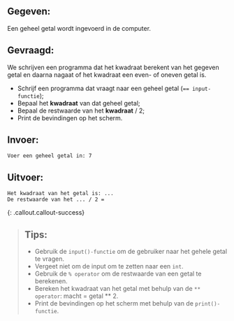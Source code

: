 ## Gegeven:
Een geheel getal wordt ingevoerd in de computer. 

## Gevraagd: 
We schrijven een programma dat het kwadraat berekent van het gegeven getal en daarna nagaat of het kwadraat een even- of oneven getal is. 
* Schrijf een programma dat vraagt naar een geheel getal (`== input-functie`);
* Bepaal het **kwadraat** van dat geheel getal;
* Bepaal de restwaarde van het **kwadraat** / 2;
* Print de bevindingen op het scherm.

## Invoer: 
```
Voer een geheel getal in: 7
```
## Uitvoer: 
```
Het kwadraat van het getal is: ...
De restwaarde van het ... / 2 = 

```
{: .callout.callout-success}
>## Tips: 
>* Gebruik de `input()-functie` om de gebruiker naar het gehele getal te vragen. 
>* Vergeet niet om de input om te zetten naar een `int`.
>* Gebruik de `% operator` om de restwaarde van een getal te berekenen.
>* Bereken het kwadraat van het getal met behulp van de `** operator`: macht = getal ** 2.
>* Print de bevindingen op het scherm met behulp van de `print()-functie`.

